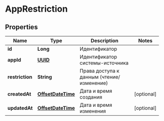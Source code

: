 # AppRestriction

## Properties
Name | Type | Description | Notes
------------ | ------------- | ------------- | -------------
**id** | **Long** | Идентификатор | 
**appId** | [**UUID**](UUID.md) | Идентификатор системы-источника | 
**restriction** | **String** | Права доступа к данным (чтение/изменение) | 
**createdAt** | [**OffsetDateTime**](OffsetDateTime.md) | Дата и время создания |  [optional]
**updatedAt** | [**OffsetDateTime**](OffsetDateTime.md) | Дата и время изменения |  [optional]
